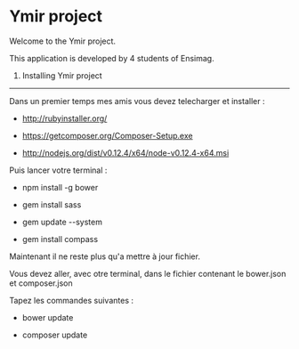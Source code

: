 Ymir project
========================

Welcome to the Ymir project.

This application is developed by 4 students of Ensimag.



1) Installing Ymir project
----------------------------------


Dans un premier temps mes amis vous devez telecharger et installer :

- http://rubyinstaller.org/

- https://getcomposer.org/Composer-Setup.exe

- http://nodejs.org/dist/v0.12.4/x64/node-v0.12.4-x64.msi



Puis lancer votre terminal : 

- npm install -g bower

- gem install sass

- gem update --system

- gem install compass


Maintenant il ne reste plus qu'a mettre à jour fichier.

Vous devez aller, avec otre terminal, dans le fichier contenant le bower.json et composer.json

Tapez les commandes suivantes :

- bower update

- composer update